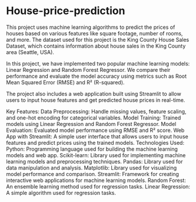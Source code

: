 # House-price-prediction
This project uses machine learning algorithms to predict the prices of houses based on various features like square footage, number of rooms, and more. The dataset used for this project is the King County House Sales Dataset, which contains information about house sales in the King County area (Seattle, USA).

In this project, we have implemented two popular machine learning models: Linear Regression and Random Forest Regressor. We compare their performance and evaluate the model accuracy using metrics such as Root Mean Squared Error (RMSE) and R² (R-squared).

The project also includes a web application built using Streamlit to allow users to input house features and get predicted house prices in real-time.

Key Features:
Data Preprocessing: Handle missing values, feature scaling, and one-hot encoding for categorical variables.
Model Training: Trained models using Linear Regression and Random Forest Regressor.
Model Evaluation: Evaluated model performance using RMSE and R² score.
Web App with Streamlit: A simple user interface that allows users to input house features and predict prices using the trained models.
Technologies Used:
Python: Programming language used for building the machine learning models and web app.
Scikit-learn: Library used for implementing machine learning models and preprocessing techniques.
Pandas: Library used for data manipulation and analysis.
Matplotlib: Library used for visualizing model performance and comparison.
Streamlit: Framework for creating interactive web applications for machine learning models.
Random Forest: An ensemble learning method used for regression tasks.
Linear Regression: A simple algorithm used for regression tasks.
